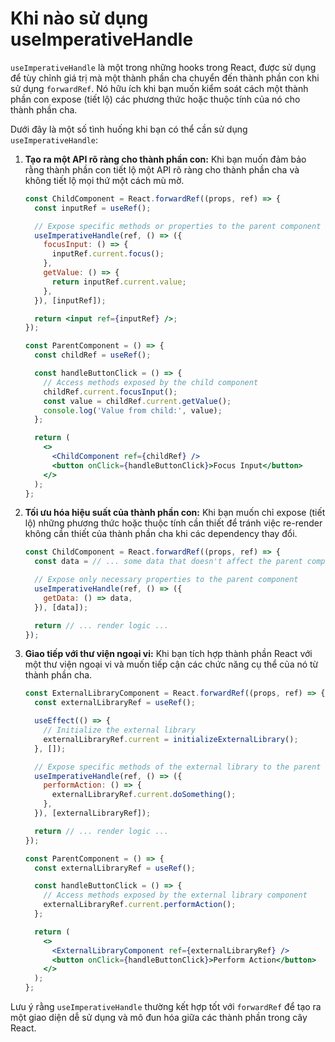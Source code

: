 # Khi nào sử dụng useImperativeHandle
`useImperativeHandle` là một trong những hooks trong React, được sử dụng để tùy chỉnh giá trị mà một thành phần cha chuyển đến thành phần con khi sử dụng `forwardRef`. Nó hữu ích khi bạn muốn kiểm soát cách một thành phần con expose (tiết lộ) các phương thức hoặc thuộc tính của nó cho thành phần cha.

Dưới đây là một số tình huống khi bạn có thể cần sử dụng `useImperativeHandle`:

1. **Tạo ra một API rõ ràng cho thành phần con:** Khi bạn muốn đảm bảo rằng thành phần con tiết lộ một API rõ ràng cho thành phần cha và không tiết lộ mọi thứ một cách mù mờ.

    ```jsx
    const ChildComponent = React.forwardRef((props, ref) => {
      const inputRef = useRef();

      // Expose specific methods or properties to the parent component
      useImperativeHandle(ref, () => ({
        focusInput: () => {
          inputRef.current.focus();
        },
        getValue: () => {
          return inputRef.current.value;
        },
      }), [inputRef]);

      return <input ref={inputRef} />;
    });

    const ParentComponent = () => {
      const childRef = useRef();

      const handleButtonClick = () => {
        // Access methods exposed by the child component
        childRef.current.focusInput();
        const value = childRef.current.getValue();
        console.log('Value from child:', value);
      };

      return (
        <>
          <ChildComponent ref={childRef} />
          <button onClick={handleButtonClick}>Focus Input</button>
        </>
      );
    };
    ```

2. **Tối ưu hóa hiệu suất của thành phần con:** Khi bạn muốn chỉ expose (tiết lộ) những phương thức hoặc thuộc tính cần thiết để tránh việc re-render không cần thiết của thành phần cha khi các dependency thay đổi.

    ```jsx
    const ChildComponent = React.forwardRef((props, ref) => {
      const data = // ... some data that doesn't affect the parent component ...

      // Expose only necessary properties to the parent component
      useImperativeHandle(ref, () => ({
        getData: () => data,
      }), [data]);

      return // ... render logic ...
    });
    ```

3. **Giao tiếp với thư viện ngoại vi:** Khi bạn tích hợp thành phần React với một thư viện ngoại vi và muốn tiếp cận các chức năng cụ thể của nó từ thành phần cha.

    ```jsx
    const ExternalLibraryComponent = React.forwardRef((props, ref) => {
      const externalLibraryRef = useRef();

      useEffect(() => {
        // Initialize the external library
        externalLibraryRef.current = initializeExternalLibrary();
      }, []);

      // Expose specific methods of the external library to the parent component
      useImperativeHandle(ref, () => ({
        performAction: () => {
          externalLibraryRef.current.doSomething();
        },
      }), [externalLibraryRef]);

      return // ... render logic ...
    });

    const ParentComponent = () => {
      const externalLibraryRef = useRef();

      const handleButtonClick = () => {
        // Access methods exposed by the external library component
        externalLibraryRef.current.performAction();
      };

      return (
        <>
          <ExternalLibraryComponent ref={externalLibraryRef} />
          <button onClick={handleButtonClick}>Perform Action</button>
        </>
      );
    };
    ```

Lưu ý rằng `useImperativeHandle` thường kết hợp tốt với `forwardRef` để tạo ra một giao diện dễ sử dụng và mô đun hóa giữa các thành phần trong cây React.